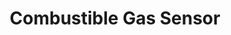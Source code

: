 ---
model: HS1CG
vendor: Heiman
title: Combustible Gas Sensor
category: sensor
supports: gas, batterlow
image: /assets/images/devices/Heiman_HS1CG.jpg
zigbeemodel: ['GASSensor-EN']
compatible: [z2m]
mlink: http://www.heimantech.com/product/184.html
link: https://www.aliexpress.com/item/32840620167.html
link2: https://www.amazon.co.uk/HEIMAN-Zigbee-Detector-CombuStible-Sensor/dp/B07C6QYZ3W
link3: https://www.alibaba.com/product-detail/HEIMAN-HS1CG-Smart-home-zigbee-Natural_60379571509.html
---